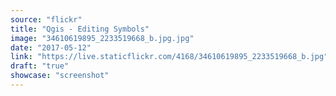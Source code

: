 ```yaml
---
source: "flickr"
title: "Qgis - Editing Symbols"
image: "34610619895_2233519668_b.jpg.jpg"
date: "2017-05-12"
link: "https://live.staticflickr.com/4168/34610619895_2233519668_b.jpg"
draft: "true"
showcase: "screenshot"
---
```

